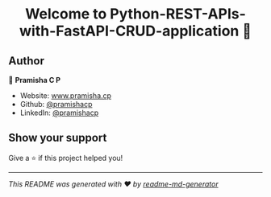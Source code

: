 <h1 align="center">Welcome to Python-REST-APIs-with-FastAPI-CRUD-application 👋</h1>
<p>
</p>

## Author

👤 **Pramisha C P**

* Website: www.pramisha.cp
* Github: [@pramishacp](https://github.com/pramishacp)
* LinkedIn: [@pramishacp](https://linkedin.com/in/pramishacp)

## Show your support

Give a ⭐️ if this project helped you!

***
_This README was generated with ❤️ by [readme-md-generator](https://github.com/kefranabg/readme-md-generator)_